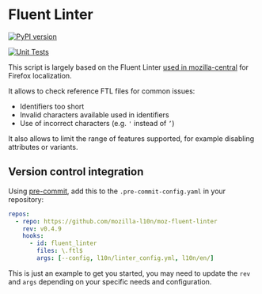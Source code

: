 # Fluent Linter

[![PyPI version](https://badge.fury.io/py/moz-fluent-linter.svg)](https://badge.fury.io/py/moz-fluent-linter)

[![Unit Tests](https://github.com/mozilla-l10n/moz-fluent-linter/actions/workflows/tests.yml/badge.svg)](https://github.com/mozilla-l10n/moz-fluent-linter/actions/workflows/tests.yml)

This script is largely based on the Fluent Linter [used in mozilla-central](https://firefox-source-docs.mozilla.org/code-quality/lint/linters/fluent-lint.html) for Firefox localization.

It allows to check reference FTL files for common issues:
* Identifiers too short
* Invalid characters available used in identifiers
* Use of incorrect characters (e.g. `'` instead of `’`)

It also allows to limit the range of features supported, for example disabling attributes or variants.

## Version control integration

Using [pre-commit](https://pre-commit.com/), add this to the `.pre-commit-config.yaml` in your repository:

```yaml
repos:
  - repo: https://github.com/mozilla-l10n/moz-fluent-linter
    rev: v0.4.9
    hooks:
      - id: fluent_linter
        files: \.ftl$
        args: [--config, l10n/linter_config.yml, l10n/en/]
```

This is just an example to get you started, you may need to update the `rev` and `args` depending on your specific needs and configuration.
